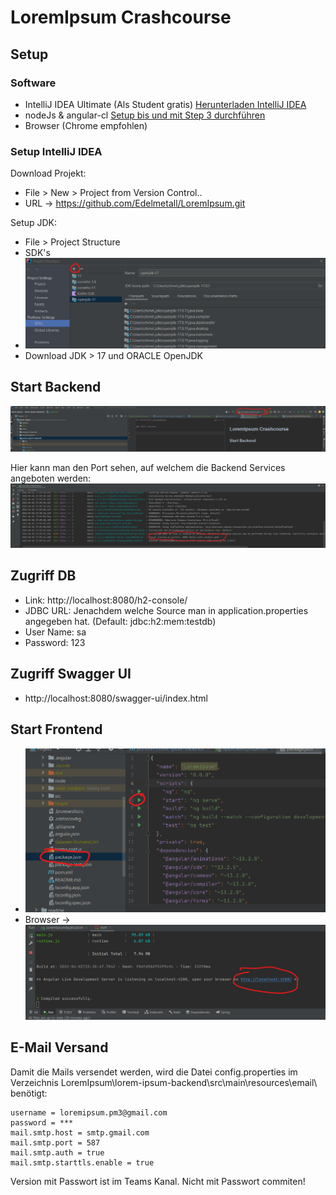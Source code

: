 # LoremIpsum Crashcourse


## Setup

### Software
- IntelliJ IDEA Ultimate (Als Student gratis) [Herunterladen IntelliJ IDEA](https://www.jetbrains.com/de-de/idea/download/#section=windows)
- nodeJs & angular-cl [Setup bis und mit Step 3 durchführen](https://ccbill.com/kb/install-angular-on-windows)
- Browser (Chrome empfohlen)
### Setup IntelliJ IDEA
Download Projekt:
- File > New > Project from Version Control..
- URL -> https://github.com/Edelmetall/LoremIpsum.git

Setup JDK:
- File > Project Structure
- SDK's
- ![img.png](readme/setupSdk.png)
- Download JDK > 17 und ORACLE OpenJDK

## Start Backend
![img.png](readme/startBackend.png)

Hier kann man den Port sehen, auf welchem die Backend Services angeboten werden:
![img.png](readme/tomcatPort.png)

## Zugriff DB
- Link: http://localhost:8080/h2-console/
- JDBC URL: Jenachdem welche Source man in application.properties angegeben hat. (Default: jdbc:h2:mem:testdb)
- User Name: sa
- Password: 123


## Zugriff Swagger UI
- http://localhost:8080/swagger-ui/index.html

## Start Frontend
- ![img_1.png](readme/startFrontend.png)
- Browser -> ![img.png](readme/frontendPort.png)


## E-Mail Versand
Damit die Mails versendet werden, wird die Datei config.properties im Verzeichnis LoremIpsum\lorem-ipsum-backend\src\main\resources\email\ benötigt:

```
username = loremipsum.pm3@gmail.com
password = ***
mail.smtp.host = smtp.gmail.com
mail.smtp.port = 587
mail.smtp.auth = true
mail.smtp.starttls.enable = true
```

Version mit Passwort ist im Teams Kanal. Nicht mit Passwort commiten!